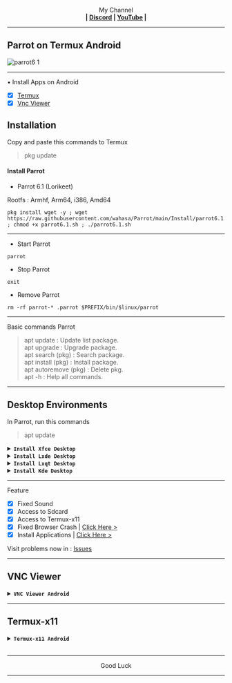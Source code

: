 
<p align="center">My Channel</br><b>
| <a href="https://discord.gg/GCehyym">Discord</a> | <a href="https://youtube.com/channel/UC3sLb7eZCu72iv3G1yUhUHQ">YouTube</a> |</b></p>

---
## Parrot on Termux Android
![parrot6 1](https://github.com/wahasa/Project/assets/69626847/2390a223-5620-4ce6-b561-0d6b508e72ff)

---
• Install Apps on Android
- [x] [Termux](https://play.google.com/store/apps/details?id=com.termux)
- [x] [Vnc Viewer](https://play.google.com/store/apps/details?id=com.realvnc.viewer.android)

## Installation
Copy and paste this commands to Termux
> pkg update

#### Install Parrot

* Parrot 6.1 (Lorikeet)

Rootfs : Armhf, Arm64, i386, Amd64
```
pkg install wget -y ; wget https://raw.githubusercontent.com/wahasa/Parrot/main/Install/parrot6.1.sh ; chmod +x parrot6.1.sh ; ./parrot6.1.sh
```

---
* Start Parrot
```
parrot
```

* Stop Parrot
```
exit
```

* Remove Parrot
```
rm -rf parrot-* .parrot $PREFIX/bin/$linux/parrot
```

---
Basic commands Parrot
> apt update : Update list package.</br>
> apt upgrade : Upgrade package.</br>
> apt search (pkg) : Search package.</br>
> apt install (pkg) : Install package.</br>
> apt autoremove (pkg) : Delete pkg.</br>
> apt -h : Help all commands.

---
## Desktop Environments
In Parrot, run this commands
> apt update

<details><summary><b><code>Install Xfce Desktop</code></b></summary>

![P-Xfce](https://github.com/wahasa/Fedora/assets/69626847/8cddc54a-65b1-4dce-a07b-b7ccb45978eb)
```
apt install wget -y ; wget https://raw.githubusercontent.com/wahasa/Parrot/main/Desktop/de-xfce.sh ; chmod +x de-xfce.sh ; ./de-xfce.sh
```
</details>

<details><summary><b><code>Install Lxde Desktop</code></b></summary>

![P-Lxde](https://github.com/wahasa/Fedora/assets/69626847/ad4f0c9b-702e-4983-8c0c-d544e4aabc7f)
```
apt install wget -y ; wget https://raw.githubusercontent.com/wahasa/Parrot/main/Desktop/de-lxde.sh ; chmod +x de-lxde.sh ; ./de-lxde.sh
```
</details>

<details><summary><b><code>Install Lxqt Desktop</code></b></summary>

![P-Lxqt](https://github.com/wahasa/Fedora/assets/69626847/188018fe-cf8a-4879-a634-145eb242caf5)
```
apt install wget -y ; wget https://raw.githubusercontent.com/wahasa/Parrot/main/Desktop/de-lxqt.sh ; chmod +x de-lxqt.sh ; ./de-lxqt.sh
```
</details>

<details><summary><b><code>Install Kde Desktop</code></b></summary>

![P-Kde](https://github.com/wahasa/Fedora/assets/69626847/2e60f0a5-d554-4107-b4e1-9517a1e77c35)
```
apt install wget -y ; wget https://raw.githubusercontent.com/wahasa/Parrot/main/Desktop/de-kde.sh ; chmod +x de-kde.sh ; ./de-kde.sh
```
</details>

---
Feature
- [x] Fixed Sound
- [x] Access to Sdcard
- [x] Access to Termux-x11
- [x] Fixed Browser Crash  | [Click Here >](https://github.com/wahasa/Parrot/tree/main/Note)
- [x] Install Applications | [Click Here >](https://github.com/wahasa/Parrot/tree/main/Apps)

Visit problems now in : [Issues](https://github.com/wahasa/Parrot/issues)

---
## VNC Viewer
<details></br>
<summary><b><code>VNC Viewer Android</code></b></summary>

* Start VNC Server

In Parrot, run this command to start
```
vnc-start
```

* Open Vnc Viewer

Add (+) VNC Client to connect, fill with :

Address
```
localhost:1
```

Name
```
Parrot Desktop
```

To disconnect VNC Client, click (X) on the right.

* Stop VNC Server

In Parrot, run this command to stop
```
vnc-stop
```
</details>

---
## Termux-x11
<details></br>
<summary><b><code>Termux-x11 Android</code></b></summary>

[> Click Here <](https://github.com/wahasa/Parrot/blob/main/Note/Termux-x11fix.md)
</details>
</br>

---
<p align="center">Good Luck</p>

---
